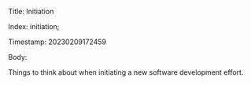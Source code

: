 Title:  Initiation

Index:  initiation; 

Timestamp: 20230209172459

Body:

Things to think about when initiating a new software development effort.

